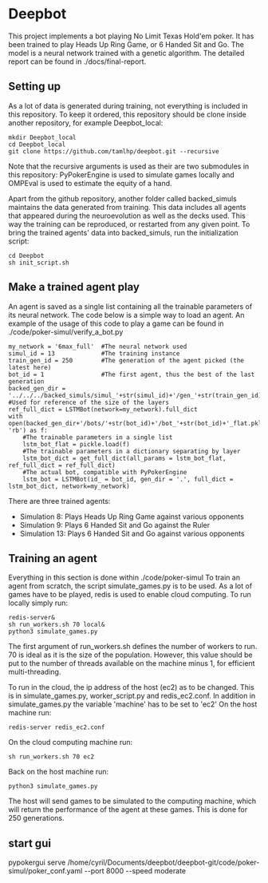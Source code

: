 # Deepbot

This project implements a bot playing No Limit Texas Hold'em poker. It has been trained to play Heads Up Ring Game, or 6 Handed Sit and Go. The model is a neural network trained with a genetic algorithm. The detailed report can be found in ./docs/final-report.

## Setting up
As a lot of data is generated during training, not everything is included in this repository. To keep it ordered, this repository should be clone inside another repository, for example Deepbot_local:
```
mkdir Deepbot_local
cd Deepbot_local
git clone https://github.com/tamlhp/deepbot.git --recursive
```
Note that the recursive arguments is used as their are two submodules in this repository: PyPokerEngine is used to simulate games locally and OMPEval is used to estimate the equity of a hand.

Apart from the github repository, another folder called backed_simuls maintains the data generated from training. This data includes all agents that appeared during the neuroevolution as well as the decks used. This way the training can be reproduced, or restarted from any given point. To bring the trained agents' data into backed_simuls, run the initialization script:
```
cd Deepbot
sh init_script.sh
```

## Make a trained agent play
An agent is saved as a single list containing all the trainable parameters of its neural network. The code below is a simple way to load an agent. An example of the usage of this code to play a game can be found in ./code/poker-simul/verify_a_bot.py
```
my_network = '6max_full'  #The neural network used
simul_id = 13             #The training instance
train_gen_id = 250        #The generation of the agent picked (the latest here)
bot_id = 1                #The first agent, thus the best of the last generation
backed_gen_dir = '../../../backed_simuls/simul_'+str(simul_id)+'/gen_'+str(train_gen_id)
#Used for reference of the size of the layers
ref_full_dict = LSTMBot(network=my_network).full_dict
with open(backed_gen_dir+'/bots/'+str(bot_id)+'/bot_'+str(bot_id)+'_flat.pkl', 'rb') as f:
    #The trainable parameters in a single list
    lstm_bot_flat = pickle.load(f)
    #The trainable parameters in a dictionary separating by layer
    lstm_bot_dict = get_full_dict(all_params = lstm_bot_flat, ref_full_dict = ref_full_dict)
    #The actual bot, compatible with PyPokerEngine
    lstm_bot = LSTMBot(id_ = bot_id, gen_dir = '.', full_dict = lstm_bot_dict, network=my_network)
```
There are three trained agents:
- Simulation 8: Plays Heads Up Ring Game against various opponents
- Simulation 9: Plays 6 Handed Sit and Go against the Ruler
- Simulation 13: Plays 6 Handed Sit and Go against various opponents

## Training an agent
Everything in this section is done within ./code/poker-simul
To train an agent from scratch, the script simulate_games.py is to be used. As a lot of games have to be played, redis is used to enable cloud computing. To run locally simply run:
```
redis-server&
sh run_workers.sh 70 local&
python3 simulate_games.py
```
The first argument of run_workers.sh defines the number of workers to run. 70 is ideal as it is the size of the population. However, this value should be put to the number of threads available on the machine minus 1, for efficient multi-threading.

To run in the cloud, the ip address of the host (ec2) as to be changed. This is in simulate_games.py, worker_script.py and redis_ec2.conf. In addition in simulate_games.py the variable 'machine' has to be set to 'ec2'
On the host machine run:
```
redis-server redis_ec2.conf
```
On the cloud computing machine run:
```
sh run_workers.sh 70 ec2
```
Back on the host machine run:
```
python3 simulate_games.py
```
The host will send games to be simulated to the computing machine, which will return the performance of the agent at these games. This is done for 250 generations.


## start gui
pypokergui serve /home/cyril/Documents/deepbot/deepbot-git/code/poker-simul/poker_conf.yaml --port 8000 --speed moderate
